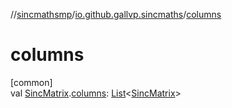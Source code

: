 //[sincmathsmp](../../index.md)/[io.github.gallvp.sincmaths](index.md)/[columns](columns.md)

# columns

[common]\
val [SincMatrix](-sinc-matrix/index.md).[columns](columns.md): [List](https://kotlinlang.org/api/latest/jvm/stdlib/kotlin.collections/-list/index.html)&lt;[SincMatrix](-sinc-matrix/index.md)&gt;
